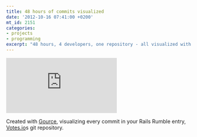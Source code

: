 ```yaml
---
title: 48 hours of commits visualized
date: '2012-10-16 07:41:00 +0200'
mt_id: 2151
categories:
- projects
- programming
excerpt: "48 hours, 4 developers, one repository - all visualized with Gource"
---
```

<div class="video embed"><iframe src="https://www.youtube-nocookie.com/embed/DpeRnaiHGE0" frameborder="0" allowfullscreen></iframe></div>

<!--more-->

Created with [Gource](http://code.google.com/p/gource/), visualizing every commit in your Rails Rumble entry, [Votes.io](http://votes.io)s git repository.
